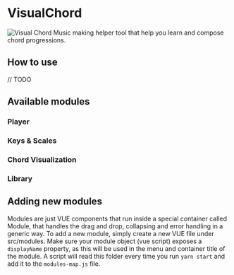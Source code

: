 # VisualChord

![Visual Chord](https://github.com/yair-tavor/visual-chord/raw/master/visual-chord.png "Visual Chord")
Music making helper tool that help you learn and compose chord progressions.

## How to use

// TODO

## Available modules

### Player

### Keys & Scales

### Chord Visualization

### Library

## Adding new modules

Modules are just VUE components that run inside a special container called Module, that handles the drag and drop, collapsing and error handling in a generic way.
To add a new module, simply create a new VUE file under src/modules.
Make sure your module object (vue script) exposes a `displayName` property, as this will be used in the menu and container title of the module.
A script will read this folder every time you run `yarn start` and add it to the `modules-map.js` file.
